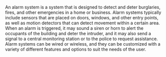 An alarm system is a system that is designed to detect and deter burglaries, fires, and other emergencies in a home or business. Alarm systems typically include sensors that are placed on doors, windows, and other entry points, as well as motion detectors that can detect movement within a certain area. When an alarm is triggered, it may sound a siren or horn to alert the occupants of the building and deter the intruder, and it may also send a signal to a central monitoring station or to the police to request assistance. Alarm systems can be wired or wireless, and they can be customized with a variety of different features and options to suit the needs of the user.